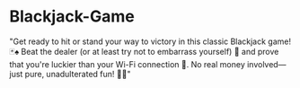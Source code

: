 # Blackjack-Game
"Get ready to hit or stand your way to victory in this classic Blackjack game! 🃏♠️ Beat the dealer (or at least try not to embarrass yourself) 🤑 and prove that you're luckier than your Wi-Fi connection 📶. No real money involved—just pure, unadulterated fun! 🎉🎲"
